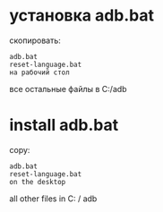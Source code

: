 # установка adb.bat

скопировать:
```
adb.bat
reset-language.bat
на рабочий стол
```

все остальные файлы в C:/adb


# install adb.bat

copy:
```
adb.bat
reset-language.bat
on the desktop
```

all other files in C: / adb
